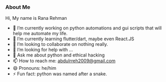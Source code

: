 ### About Me

Hi, My name is Rana Rehman

- 🔭 I’m currently working on python automations and gui scripts that will help me automate my life.
- 🌱 I’m currently learning flutter/dart, maybe even React.JS
- 👯 I’m looking to collaborate on nothing really.
- 🤔 I’m looking for help with ...
- 💬 Ask me about python and ethical hacking
- 📫 How to reach me: abdulrreh2009@gmail.com
- 😄 Pronouns: he/him
- ⚡ Fun fact: python was named after a snake.

